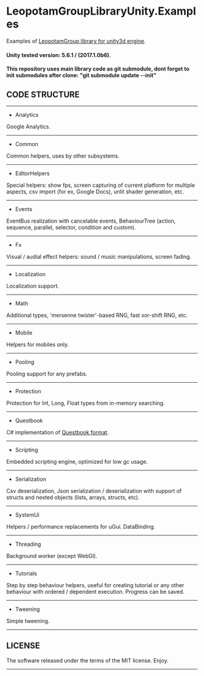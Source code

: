 # LeopotamGroupLibraryUnity.Examples

Examples of [LeopotamGroup library for unity3d engine](https://github.com/Leopotam/LeopotamGroupLibraryUnity/).

#### Unity tested version: 5.6.1 / (2017.1.0b6).

#### This repository uses main library code as git submodule, dont forget to init submodules after clone: "git submodule update --init"

## CODE STRUCTURE

----------------------------------------------------------------------------

* Analytics

Google Analytics.

----------------------------------------------------------------------------

* Common

Common helpers, uses by other subsystems.

----------------------------------------------------------------------------

* EditorHelpers

Special helpers: show fps, screen capturing of current platform for multiple
aspects, csv import (for ex, Google Docs), unlit shader generation, etc.

----------------------------------------------------------------------------

* Events

EventBus realization with cancelable events, BehaviourTree (action, sequence,
parallel, selector, condition and custom).

----------------------------------------------------------------------------

* Fx

Visual / audial effect helpers: sound / music manipulations, screen fading.

----------------------------------------------------------------------------

* Localization

Localization support.

----------------------------------------------------------------------------

* Math

Additional types, 'mersenne twister'-based RNG, fast xor-shift RNG, etc.

----------------------------------------------------------------------------

* Mobile

Helpers for mobiles only.

----------------------------------------------------------------------------

* Pooling

Pooling support for any prefabs.

----------------------------------------------------------------------------

* Protection

Protection for Int, Long, Float types from in-memory searching.

----------------------------------------------------------------------------

* Questbook

C# implementation of [Questbook format](https://github.com/Leopotam/questbook).

----------------------------------------------------------------------------

* Scripting

Embedded scripting engine, optimized for low gc usage.

----------------------------------------------------------------------------

* Serialization

Csv deserialization, Json serialization / deserialization with support of
structs and nested objects (lists, arrays, structs, etc).

----------------------------------------------------------------------------

* SystemUi

Helpers / performance replacements for uGui. DataBinding.

----------------------------------------------------------------------------

* Threading

Background worker (except WebGl).

----------------------------------------------------------------------------

* Tutorials

Step by step behaviour helpers, useful for creating tutorial or any
other behaviour with ordered / dependent execution. Progress can be saved.

----------------------------------------------------------------------------

* Tweening

Simple tweening.

----------------------------------------------------------------------------

## LICENSE

The software released under the terms of the MIT license. Enjoy.

----------------------------------------------------------------------------
